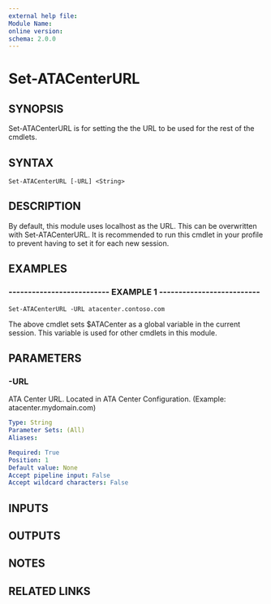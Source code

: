 ```yaml
---
external help file: 
Module Name: 
online version: 
schema: 2.0.0
---
```


# Set-ATACenterURL

## SYNOPSIS
Set-ATACenterURL is for setting the the URL to be used for the rest of the cmdlets.

## SYNTAX

```
Set-ATACenterURL [-URL] <String>
```

## DESCRIPTION
By default, this module uses localhost as the URL.
This can be overwritten with Set-ATACenterURL.
It is recommended to run this cmdlet in your profile to prevent having to set it for each new session.

## EXAMPLES

### -------------------------- EXAMPLE 1 --------------------------
```
Set-ATACenterURL -URL atacenter.contoso.com
```

The above cmdlet sets $ATACenter as a global variable in the current session.
This variable is used for other cmdlets in this module.

## PARAMETERS

### -URL
ATA Center URL.
Located in ATA Center Configuration.
(Example: atacenter.mydomain.com)

```yaml
Type: String
Parameter Sets: (All)
Aliases: 

Required: True
Position: 1
Default value: None
Accept pipeline input: False
Accept wildcard characters: False
```

## INPUTS

## OUTPUTS

## NOTES

## RELATED LINKS

